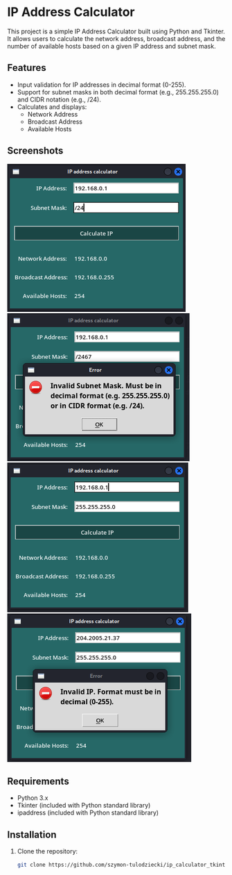 # IP Address Calculator

This project is a simple IP Address Calculator built using Python and Tkinter. It allows users to calculate the network address, broadcast address, and the number of available hosts based on a given IP address and subnet mask.

## Features

- Input validation for IP addresses in decimal format (0-255).
- Support for subnet masks in both decimal format (e.g., 255.255.255.0) and CIDR notation (e.g., /24).
- Calculates and displays:
  - Network Address
  - Broadcast Address
  - Available Hosts
    
## Screenshots
  ![Screenshot 1](img/img_1.png)
  ![Screenshot 2](img/img_2.png)
  ![Screenshot 3](img/img_3.png)
  ![Screenshot 4](img/img_4.png)

## Requirements

- Python 3.x
- Tkinter (included with Python standard library)
- ipaddress (included with Python standard library)

## Installation

1. Clone the repository:

   ```bash
   git clone https://github.com/szymon-tulodziecki/ip_calculator_tkinter.git
